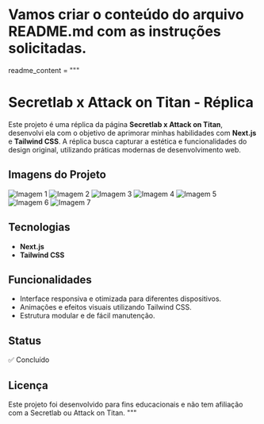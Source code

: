 # Vamos criar o conteúdo do arquivo README.md com as instruções solicitadas.

readme_content = """

# Secretlab x Attack on Titan - Réplica

Este projeto é uma réplica da página **Secretlab x Attack on Titan**, desenvolvi ela com o objetivo de aprimorar minhas habilidades com **Next.js** e **Tailwind CSS**. A réplica busca capturar a estética e funcionalidades do design original, utilizando práticas modernas de desenvolvimento web.

## Imagens do Projeto

![Imagem 1](https://i.imgur.com/fEFvIYG.png)
![Imagem 2](https://i.imgur.com/2SLchv0.png)
![Imagem 3](https://i.imgur.com/jKSlGnH.png)
![Imagem 4](https://i.imgur.com/CBMaH5A.png)
![Imagem 5](https://i.imgur.com/nDjOSmM.png)
![Imagem 6](https://i.imgur.com/OrZFWI5.png)
![Imagem 7](https://i.imgur.com/1A0sMdJ.png)

## Tecnologias

- **Next.js**
- **Tailwind CSS**

## Funcionalidades

- Interface responsiva e otimizada para diferentes dispositivos.
- Animações e efeitos visuais utilizando Tailwind CSS.
- Estrutura modular e de fácil manutenção.

## Status

✅ Concluído

## Licença

Este projeto foi desenvolvido para fins educacionais e não tem afiliação com a Secretlab ou Attack on Titan.
"""

